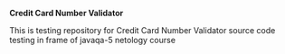 **Credit Card Number Validator**

This is testing repository for Credit Card Number Validator source code testing in frame of javaqa-5 netology course

